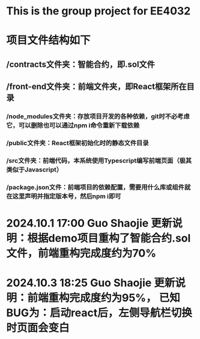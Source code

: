 # This is the group project for EE4032

# 项目文件结构如下
## /contracts文件夹：智能合约，即.sol文件
## /front-end文件夹：前端文件夹，即React框架所在目录
### /node_modules文件夹：存放项目开发的各种依赖，git时不必考虑它，可以删除也可以通过npm i命令重新下载依赖
### /public文件夹：React框架初始化时的静态文件目录
### /src文件夹：前端代码，本系统使用Typescript编写前端页面（极其类似于Javascript）
### /package.json文件：前端项目的依赖配置，需要用什么库或组件就在这里声明并指定版本号，然后npm i即可

# 2024.10.1 17:00 Guo Shaojie 更新说明：根据demo项目重构了智能合约.sol文件，前端重构完成度约为70%
# 2024.10.3 18:25 Guo Shaojie 更新说明：前端重构完成度约为95%， 已知BUG为：启动react后，左侧导航栏切换时页面会变白
